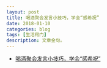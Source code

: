 ```yaml
---
layout: post
title: 喝酒聚会发言小技巧，学会“感希祝”
date: 2018-01-10
categories: blog
tags: [生活窍门]
description: 文章金句。
---
```


- [喝酒聚会发言小技巧，学会“感希祝”](https://www.bilibili.com/video/av26004437)
